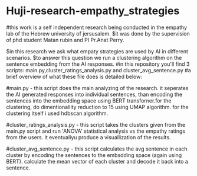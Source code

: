 # Huji-research-empathy_strategies
#this work is a self independent research being conducted in the empathy lab of the Hebrew university of jersusalem.
$it was done by the supervision of phd student Matan rubin and PI Pr.Anat Perry.

$in this research we ask what empaty strategies are used by AI in different scenarios.
$to answer this question we run a clustering algorithm on the sentence embedding from the AI responses.
#in this repository you'll find 3 scripts: main.py,cluster_ratings_analysis.py and cluster_avg_sentence.py
#a brief overview of what these file does is detailed below:

#main.py - this script does the main analyzing of the research. it seperates the AI generated responses into individual sentences,
than encoding the sentences into the embedding space using BERT transforner.for the clustering, do dimentionallity reduction to 15 using UMAP algorithm.
for the clustering itself i used hdbscan algorithm.

#cluster_ratings_analysis.py - this script takes the clusters given from the main.py script and run 'ANOVA' statistical analysis vs the empathy ratings from the users.
it eventuallyu produce a visuallization of the results.

#cluster_avg_sentence.py - this script calculates the avg sentence in each cluster by encoding the sentences to the embsdding space (again using BERT). calculate the mean vector
of each cluster and decode it back into a sentence.
